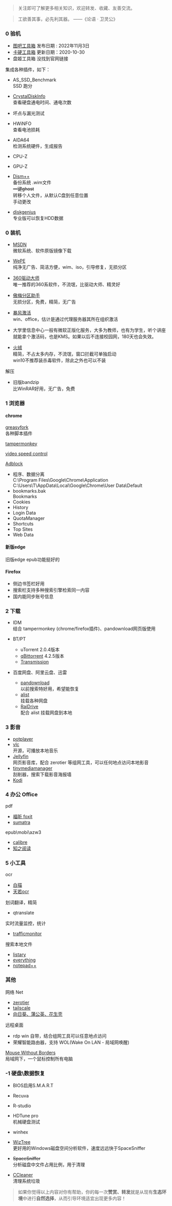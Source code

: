 > 关注即可了解更多相关知识，欢迎转发、收藏、友善交流。

>工欲善其事，必先利其器。
>——《论语 · 卫灵公》

### 0 验机
- [图吧工具箱](http://www.tbtool.cn/) 发布日期 : 2022年11月3日
- [卡硬工具箱](http://www.kbtool.cn/) 更新日期：2020-10-30   
- 盘姬工具箱 没找到官网链接

集成各种插件，如下：

- AS_SSD_Benchmark   
SSD 跑分
- [CrystalDiskInfo](https://crystalmark.info/)  
查看硬盘通电时间、通电次数
- 坏点与漏光测试
- HWiNFO  
查看电池损耗

- AIDA64  
检测系统硬件，生成报告    
- CPU-Z   
- GPU-Z   

- [Dism++](https://www.chuyu.me/zh-Hans/index.html)  
备份系统 .wim文件   
~~一键ghost~~     
转移个人文件，从默认C盘到任意位置  
手动更改
- [diskgenius](https://www.diskgenius.cn/)  
专业版可以恢复HDD数据  

### 0 装机
- [MSDN](https://msdn.itellyou.cn/)     
微软系统、软件原版镜像下载
- [WePE](http://www.wepe.com.cn/)    
纯净无广告、简洁方便，wim、iso，引导修复，无损分区       
 
- [360驱动大师](http://dm.weishi.360.cn/home.html/)   
唯一推荐的360系软件，不流氓，比驱动大师、精灵好  
- [傲梅分区助手](https://www.disktool.cn/)  
无损分区，免费，精简，无广告      
  
- [暴风激活](http://www.baofengjihuo.com/)   
win、office，估计是通过代理服务器其所在组织激活  
- 大学里信息中心一般有微软正版化服务，大多为教师，也有为学生，听个讲座就能拿个激活码，也是KMS。如果以后不连接校园网，180天也会失效。

- [火绒](https://www.huorong.cn/)	    
精简，不占太多内存，不流氓，窗口拦截可单独启动   
win10不推荐装杀毒软件，除此之外也可以不装  

解压
- 旧版bandzip	    
比WinRAR好用，无广告，免费

### 1 浏览器
#### chrome   
[greasyfork](https://greasyfork.org/zh-CN)  
各种脚本插件

[tampermonkey]()

[video speed control]()

[Adblock]()

- 程序、数据分离  
C:\Program Files\Google\Chrome\Application  
C:\Users\T\AppData\Local\Google\Chrome\User Data\Default
- bookmarks.bak     
Bookmarks
- Cookies
- History
- Login Data
- QuotaManager
- Shortcuts
- Top Sites
- Web Data

#### 新版edge   
旧版edge epub功能挺好的
#### Firefox	    
- 侧边书签栏好用  
- 搜索栏支持多种搜索引擎检索同一内容
- 国内能同步账号信息  

### 2 下载 
- IDM	    
结合 tampermonkey (chrome/firefox插件)、pandownload网页版使用

- BT/PT
  - uTorrent 2.0.4版本
  - [qBittorrent](https://www.fosshub.com/qBittorrent-old.html) 4.2.5版本
  - [Transmission](https://transmissionbt.com/download)
  
- 百度网盘、阿里云盘、迅雷
  - [pandownload](https://pandownload.net/)  
  以前搜索特好用，希望能恢复
  - [alist](https://alist.nn.ci/zh/)  
  挂载各种网盘
  - [RaiDrive](https://www.raidrive.com/)  
  配合 alist 挂载网盘到本地


### 3 影音
- [potplayer](https://potplayer.daum.net/?lang=zh_CN)       
- [vlc](https://www.videolan.org/)   
开源，可播放本地音乐
- [Jellyfin](https://jellyfin.org/)  
网页影音库，配合 zerotier 等组网工具，可以任何地点访问本地影音
- [tinymediamanager](https://www.tinymediamanager.org/)  
刮削器，搜索下载影音海报墙
- [Kodi](https://kodi.tv/)

### 4 办公 Office
pdf  
- [福昕 foxit](https://www.foxitsoftware.cn/)
- [sumatra](https://www.sumatrapdfreader.org/free-pdf-reader)

epub\mobi\azw3  
- [calibre](https://calibre-ebook.com/)
- [知之阅读](http://www.zhizhireader.com/)

### 5 小工具
ocr
- [白描](https://web.baimiaoapp.com/)
- [天若ocr](http://ocr.tianruo.net/)  

划词翻译，精简 
- qtranslate  

实时流量监控，统计 
- [trafficmonitor](https://github.com/zhongyang219/TrafficMonitor)  
 
搜索本地文件
- [listary](https://www.listary.com/)     
- [everything](https://www.voidtools.com/zh-cn/)
- [notepad++](https://notepad-plus-plus.org/)

### 其他
网络 Net
- [zerotier](https://www.zerotier.com/)
- [tailscale](https://tailscale.com/)
- [向日葵、蒲公英、花生壳](https://www.oray.com/)

远程桌面
- rdp win 自带，结合组网工具可以任意地点访问
- 荣耀智能路由器，支持 WOL(Wake On LAN - 局域网唤醒)

[Mouse Without Borders](https://www.microsoft.com/en-us/download/details.aspx?id=35460)  
局域网下，一个鼠标控制所有电脑

### -1 硬盘\数据恢复
- BIOS启用S.M.A.R.T

- Recuva
- R-studio

- HDTune pro  
机械硬盘测试

- winhex

- [WizTree](https://wiztreefree.com/)   
更好用的Windows磁盘空间分析软件，速度远远快于SpaceSniffer
- ~~SpaceSniffer~~	    
分析磁盘中文件占用比例，用于清理        
- [CCleaner](https://www.ccleaner.com/)    
清理系统垃圾    
  
> 如果你觉得以上内容对你有帮助，你的每一次**赞赏、转发**就是从现有**生态环境**中进行**自然选择**，从而引导环境适宜出现更多内容！